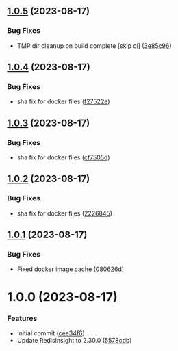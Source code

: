 ## [1.0.5](https://github.com/oblakstudio/redisinsight/compare/v1.0.4...v1.0.5) (2023-08-17)


### Bug Fixes

* TMP dir cleanup on build complete [skip ci] ([3e85c96](https://github.com/oblakstudio/redisinsight/commit/3e85c96681d06cef9c8e584f1347c4139bcd90c1))

## [1.0.4](https://github.com/oblakstudio/redisinsight/compare/v1.0.3...v1.0.4) (2023-08-17)


### Bug Fixes

* sha fix for docker files ([f27522e](https://github.com/oblakstudio/redisinsight/commit/f27522e4ec466cdce8772968eff66179b8b7457c))

## [1.0.3](https://github.com/oblakstudio/redisinsight/compare/v1.0.2...v1.0.3) (2023-08-17)


### Bug Fixes

* sha fix for docker files ([cf7505d](https://github.com/oblakstudio/redisinsight/commit/cf7505dc0f9daa81094229a8c8cf95c2f760a60d))

## [1.0.2](https://github.com/oblakstudio/redisinsight/compare/v1.0.1...v1.0.2) (2023-08-17)


### Bug Fixes

* sha fix for docker files ([2226845](https://github.com/oblakstudio/redisinsight/commit/22268452db6b87238ee1e9d4e3c39516a0ccffe2))

## [1.0.1](https://github.com/oblakstudio/redisinsight/compare/v1.0.0...v1.0.1) (2023-08-17)


### Bug Fixes

* Fixed docker image cache ([080626d](https://github.com/oblakstudio/redisinsight/commit/080626d68cbd8fe2609c012217e31d2ed5b39fe5))

# 1.0.0 (2023-08-17)


### Features

* Initial commit ([cee34f6](https://github.com/oblakstudio/redisinsight/commit/cee34f692c6f88dafc9e278c1120c63ede0a638e))
* Update RedisInsight to 2.30.0 ([5578cdb](https://github.com/oblakstudio/redisinsight/commit/5578cdb9f6d8020c750cabb5a4ea5b90f0db7b35))
